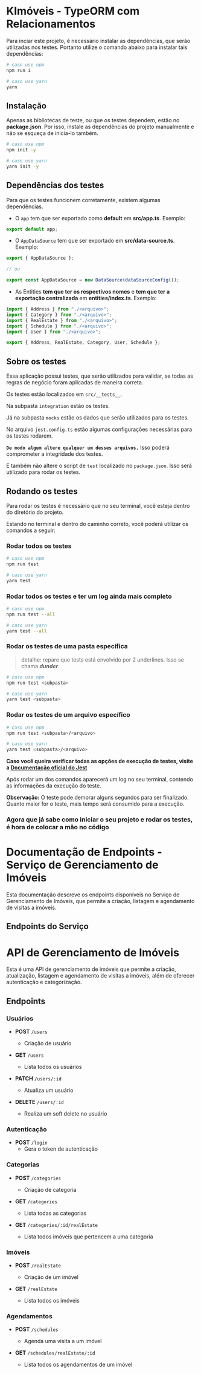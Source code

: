 # KImóveis - TypeORM com Relacionamentos

Para inciar este projeto, é necessário instalar as dependências, que serão utilizadas nos testes. Portanto utilize o comando abaixo para instalar tais dependências:

```bash
# caso use npm
npm run i

# caso use yarn
yarn
```

## Instalação

Apenas as bibliotecas de teste, ou que os testes dependem, estão no **package.json**. Por isso, instale as dependências do projeto manualmente e não se esqueça de inicia-lo também.

```bash
# caso use npm
npm init -y

# caso use yarn
yarn init -y
```

## Dependências dos testes

Para que os testes funcionem corretamente, existem algumas dependências.

- O `app` tem que ser exportado como **default** em **src/app.ts**. Exemplo:

```ts
export default app;
```

- O `AppDataSource` tem que ser exportado em **src/data-source.ts**. Exemplo:

```ts
export { AppDataSource };

// ou

export const AppDataSource = new DataSource(dataSourceConfig());
```

- As Entities **tem que ter os respectivos nomes** e **tem que ter a exportação centralizada** em **entities/index.ts**. Exemplo:

```ts
import { Address } from "./<arquivo>";
import { Category } from "./<arquivo>";
import { RealEstate } from "./<arquivo>";
import { Schedule } from "./<arquivo>";
import { User } from "./<arquivo>";

export { Address, RealEstate, Category, User, Schedule };
```

## Sobre os testes

Essa aplicação possui testes, que serão utilizados para validar, se todas as regras de negócio foram aplicadas de maneira correta.

Os testes estão localizados em `src/__tests__`.

Na subpasta `integration` estão os testes.

Já na subpasta `mocks` estão os dados que serão utilizados para os testes.

No arquivo `jest.config.ts` estão algumas configurações necessárias para os testes rodarem.

**`De modo algum altere qualquer um desses arquivos.`** Isso poderá comprometer a integridade dos testes.

E também não altere o script de `test` localizado no `package.json`. Isso será utilizado para rodar os testes.

## Rodando os testes

Para rodar os testes é necessário que no seu terminal, você esteja dentro do diretório do projeto.

Estando no terminal e dentro do caminho correto, você poderá utilizar os comandos a seguir:

### Rodar todos os testes

```bash
# caso use npm
npm run test

# caso use yarn
yarn test
```

### Rodar todos os testes e ter um log ainda mais completo

```bash
# caso use npm
npm run test --all

# caso use yarn
yarn test --all
```

### Rodar os testes de uma pasta específica

> detalhe: repare que tests está envolvido por 2 underlines. Isso se chama **_dunder_**.

```bash
# caso use npm
npm run test <subpasta>

# caso use yarn
yarn test <subpasta>
```

### Rodar os testes de um arquivo específico

```bash
# caso use npm
npm run test <subpasta>/<arquivo>

# caso use yarn
yarn test <subpasta>/<arquivo>
```

**Caso você queira verificar todas as opções de execução de testes, visite a [Documentação oficial do Jest](https://jestjs.io/docs/cli)**

Após rodar um dos comandos aparecerá um log no seu terminal, contendo as informações da execução do teste.

**Observação:** O teste pode demorar alguns segundos para ser finalizado. Quanto maior for o teste, mais tempo será consumido para a execução.

### Agora que já sabe como iniciar o seu projeto e rodar os testes, é hora de colocar a mão no código

# Documentação de Endpoints - Serviço de Gerenciamento de Imóveis

Esta documentação descreve os endpoints disponíveis no Serviço de Gerenciamento de Imóveis, que permite a criação, listagem e agendamento de visitas a imóveis.

## Endpoints do Serviço

# API de Gerenciamento de Imóveis

Esta é uma API de gerenciamento de imóveis que permite a criação, atualização, listagem e agendamento de visitas a imóveis, além de oferecer autenticação e categorização.

## Endpoints

### Usuários

- **POST** `/users`

  - Criação de usuário

- **GET** `/users`

  - Lista todos os usuários

- **PATCH** `/users/:id`

  - Atualiza um usuário

- **DELETE** `/users/:id`
  - Realiza um soft delete no usuário

### Autenticação

- **POST** `/login`
  - Gera o token de autenticação

### Categorias

- **POST** `/categories`

  - Criação de categoria

- **GET** `/categories`

  - Lista todas as categorias

- **GET** `/categories/:id/realEstate`
  - Lista todos imóveis que pertencem a uma categoria

### Imóveis

- **POST** `/realEstate`

  - Criação de um imóvel

- **GET** `/realEstate`
  - Lista todos os imóveis

### Agendamentos

- **POST** `/schedules`

  - Agenda uma visita a um imóvel

- **GET** `/schedules/realEstate/:id`
  - Lista todos os agendamentos de um imóvel
